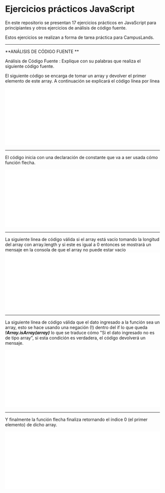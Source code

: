 ﻿# **Ejercicios prácticos JavaScript**

  
  
  

En este repositorio se presentan 17 ejercicios prácticos en JavaScript para principiantes y otros ejercicios de análisis de código fuente.

  

Estos ejercicios se realizan a forma de tarea práctica para CampusLands.

  

-------------

  

**ANÁLISIS DE CÓDIGO FUENTE **

Análisis de Código Fuente : Explique con su palabras que realiza el siguiente código fuente.

El siguiente código se encarga de tomar un array y devolver el primer elemento de este array. A continuación se explicará el código línea por línea

![Codigo fuente #1](/analisis_de_codigos/code-images/carbon.svg)

  

-----------

El código inicia con una declaración de constante que va a ser usada cómo función flecha.

![Función flecha](/analisis_de_codigos/code-images/carbon.svg)


----------------------

La siguiente linea de código válida si el array está vacío tomando la longitud del array con array.length y si este es igual a 0 entonces se mostrará un mensaje en la consola de que el array no puede estar vacío
![Longitud de array](/analisis_de_codigos/code-images/carbon.svg)

------------------------

La siguiente línea de código válida que el dato ingresado a la función sea un array, esto se hace usando una negación (!) dentro del if lo que queda ***!Array.isArray(array)*** lo que se traduce cómo "Si el dato ingresado no es de tipo array", si esta condición es verdadera, el código devolverá un mensaje.

![Array es array](/analisis_de_codigos/code-images/carbon.svg)

-------------

Y finalmente la función flecha finaliza retornando el índice 0 (el primer elemento) de dicho array.

![return](/analisis_de_codigos/code-images/carbon.svg)


